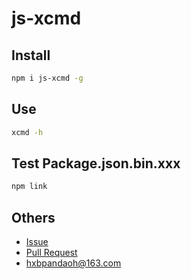 # js-xcmd

## Install

```bash
npm i js-xcmd -g
```

## Use

```bash
xcmd -h
```

## Test Package.json.bin.xxx

```bash
npm link
```

## Others

* [Issue](https://github.com/pandaoh/js-xcmd/issues)
* [Pull Request](https://github.com/pandaoh/js-xcmd/pulls)
* [hxbpandaoh@163.com](mailto:hxbpandaoh@163.com)